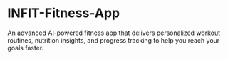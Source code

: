 # INFIT-Fitness-App
An advanced AI-powered fitness app that delivers personalized workout routines, nutrition insights, and progress tracking to help you reach your goals faster.

